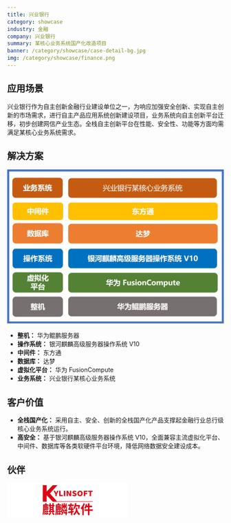 ```yaml
---
title: 兴业银行
category: showcase
industry: 金融
company: 兴业银行
summary: 某核心业务系统国产化改造项目
banner: /category/showcase/case-detail-bg.jpg
img: /category/showcase/finance.png
---
```


## 应用场景

兴业银行作为自主创新金融行业建设单位之一，为响应加强安全创新、实现自主创新的市场需求，进行自主产品应用系统创新建设项目，业务系统向自主创新平台迁移，初步创建网信产业生态。全栈自主创新平台在性能、安全性、功能等方面均需满足某核心业务系统需求。

## 解决方案

<div class="case-img"><img src="./img2.jpg"/></div>

- **整机：** 华为鲲鹏服务器
- **操作系统：** 银河麒麟高级服务器操作系统 V10
- **中间件：** 东方通
- **数据库：** 达梦
- **虚拟化平台：** 华为 FusionCompute
- **业务系统：** 兴业银行某核心业务系统

## 客户价值

- **全栈国产化：** 采用自主、安全、创新的全栈国产化产品支撑起金融行业总行级核心业务系统运行。
- **高安全：** 基于银河麒麟高级服务器操作系统 V10，全面兼容主流虚拟化平台、中间件、数据库等各类软硬件平台环境，降低网络数据安全建设成本。

## 伙伴

<img src="./qiling.png"/>

